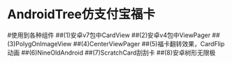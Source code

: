 # AndroidTree仿支付宝福卡
#使用到各种组件
##(1)安卓v7包中CardView
##(2)安卓v4包中ViewPager
##(3)PolygOnImageView
##(4)CenterViewPager
##(5)福卡翻转效果，CardFlip动画
##(6)NineOldAndroid
##(7)ScratchCard刮刮卡
##(8)安卓树形无限极